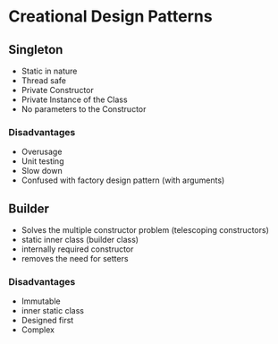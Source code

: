 # Creational Design Patterns

## Singleton
- Static in nature
- Thread safe
- Private Constructor
- Private Instance of the Class
- No parameters to the Constructor

### Disadvantages
- Overusage
- Unit testing
- Slow down
- Confused with factory design pattern (with arguments)

## Builder
- Solves the multiple constructor problem (telescoping constructors)
- static inner class (builder class)
- internally required constructor
- removes the need for setters

### Disadvantages
- Immutable
- inner static class
- Designed first
- Complex
